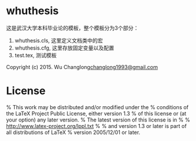 whuthesis
=========

这是武汉大学本科毕业论的模板，整个模板分为3个部分：

1. whuthesis.cls, 这里定义文档类中的宏
2. whuthesis.cfg, 这里存放固定变量以及配置
3. test.tex, 测试模板


Copyright (c) 2015. Wu Changlong<changlong1993@gmail.com>


License
=====

%  This work may be distributed and/or modified under the
%  conditions of the LaTeX Project Public License, either version 1.3
%  of this license or (at your option) any later version.
%  The latest version of this license is in
%
%   http://www.latex-project.org/lppl.txt
%
%  and version 1.3 or later is part of all distributions of LaTeX
%  version 2005/12/01 or later.

